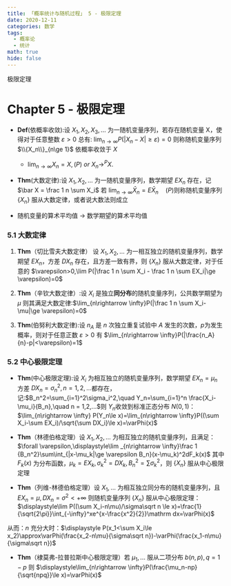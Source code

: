 ```yaml
---
title: 「概率统计与随机过程」 5 - 极限定理
date: 2020-12-11
categories: 数学
tags:
  - 概率论
  - 统计
math: true
hide: false
---
```


极限定理

<!-- more -->

# Chapter 5 - 极限定理

- **Def**(依概率收敛):设 $X_1, X_2, X_3, ...$ 为一随机变量序列，若存在随机变量 X，使得对于任意整数 $\varepsilon > 0$ 总有: $\lim_{n\rightarrow \infty} P(|X_n-X|\ge \varepsilon)=0$ 则称随机变量序列 $\\{X_n\\}_{n\ge 1}$ 依概率收敛于 $X$
    - $\lim_{n\rightarrow \infty} X_n=X,(P)~or~X_n\rightarrow^PX.$

- **Thm**(大数定律):设 $X_1, X_2, \dots$ 为一随机变量序列，数学期望 $EX_n$ 存在，记 $\bar X = \frac 1 n \sum X_i$ 若 $\lim_{n\rightarrow\infty}\bar X_n=E\bar X_n\quad(P)$则称随机变量序列 $\{X_n\}$ 服从大数定律，或者说大数法则成立

- 随机变量的算术平均值 -> 数学期望的算术平均值

### 5.1 大数定律

1. **Thm**（切比雪夫大数定律） 设 $X_1, X_2, \dots$ 为一相互独立的随机变量序列，数学期望 $EX_n$，方差 $DX_n$ 存在，且方差一致有界，则 $\{X_n\}$ 服从大数定律，对于任意的 $\varepsilon>0,\lim P(|\frac 1 n \sum X_i - \frac 1 n \sum EX_i|\ge \varepsilon)=0$

2. **Thm**（辛钦大数定律）:设 $X_i$ 是独立**同分布**的随机变量序列，公共数学期望为$\mu$ 则其满足大数定律:$\lim_{n\rightarrow \infty}P(|\frac 1 n \sum X_i-\mu|\ge \varepsilon)=0$

3. **Thm**(伯努利大数定律):设 $n_A$ 是 $n$ 次独立重复试验中 $A$ 发生的次数，$p$为发生概率，则对于任意正数 $\varepsilon > 0$ 有 $\lim_{n\rightarrow \infty}P(|\frac{n_A}{n}-p|<\varepsilon)=1$

### 5.2 中心极限定理

- **Thm**(中心极限定理):设 $X_i$ 为相互独立的随机变量序列，数学期望 $EX_n=\mu_n$ 方差 $DX_n=\sigma_n^2, n= 1, 2, ...$都存在，记:$B_n^2=\sum_{i=1}^2\sigma_i^2,\quad Y_n=\sum_{i=1}^n \frac{X_i-\mu_i}{B_n},\quad n = 1,2,...$则 $Y_n$收敛到标准正态分布 $N(0,1)$：$\lim_{n\rightarrow \infty} P(Y_n\le x)=\lim_{n\rightarrow \infty}P((\sum X_i-\sum EX_i)/\sqrt{\sum DX_i}\le x)=\varPhi(x)$

- **Thm**（林德伯格定理）设 $X_1, X_2,...$ 为相互独立的随机变量序列，且满足：$\forall \varepsilon,\displaystyle\lim _{n\rightarrow \infty}\frac 1 {B_n^2}\sum\int_{|x-\mu_k|\ge \varepsilon B_n}(x-\mu_k)^2dF_k(x)$ 其中 $F_k(x)$ 为分布函数，$\mu_k=EX_k,\sigma_k^2=DX_k,B_n^2=\sum \sigma_k^2$，则 $\{X_n\}$ 服从中心极限定理
- **Thm**（列维-林德伯格定理）设 $X_1,...$ 为相互独立同分布的随机变量序列，且 $EX_n=\mu, DX_n=\sigma^2<+\infty$ 则随机变量序列 $\{X_n\}$ 服从中心极限定理：$\displaystyle\lim P((\sum X_i-n\mu)/\sigma\sqrt n \le x)=\frac{1}{\sqrt{2\pi}}\int_{-\infty}^xe^{x-\frac{x^2}{2}}\mathrm dx=\varPhi(x)$

从而：$n$ 充分大时：$\displaystyle P(x_1<\sum X_i\le x_2)\approx\varPhi(\frac{x_2-n\mu}{\sigma\sqrt n})-\varPhi(\frac{x_1-n\mu}{\sigma\sqrt n})$

- **Thm**（棣莫弗-拉普拉斯中心极限定理）若 $\mu_1, ...$ 服从二项分布 $b(n,p),q=1-p$ 则 $\displaystyle\lim_{n\rightarrow \infty}P(\frac{\mu_n-np}{\sqrt{npq}}\le x)=\varPhi(x)$
